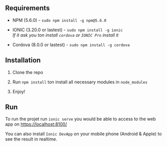 ## Requirements

- NPM (5.6.0) - `sudo npm install -g npm@5.6.0`

- IONIC (3.20.0 or lastest) - `sudo npm install -g ionic`<br />
  _If it ask you ton install `cordova` or `IONIC Pro` install it_
  
- Cordova (8.0.0 or lastest) - `sudo npm install -g cordova`

## Installation

1. Clone the repo

2. Run `npm install` ton install all necessary modules in `node_modules`

3. Enjoy!

## Run

To run the projet run `ionic serve` you would be able to access to the web app on [https://localhost:8100/](https://localhost:8100/)

You can also install `Ionic DevApp` on your mobile phone (Android & Apple) to see the result in realtime.
